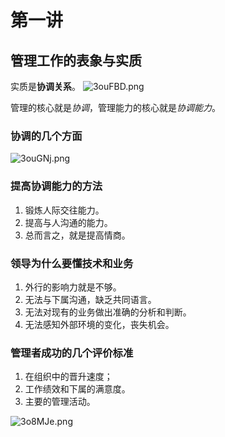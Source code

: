 # 第一讲
## 管理工作的表象与实质
实质是**协调关系**。
![3ouFBD.png](https://s2.ax1x.com/2020/03/04/3ouFBD.png)

管理的核心就是*协调*，管理能力的核心就是*协调能力*。
### 协调的几个方面
![3ouGNj.png](https://s2.ax1x.com/2020/03/04/3ouGNj.png)
### 提高协调能力的方法
1. 锻炼人际交往能力。
2. 提高与人沟通的能力。
3. 总而言之，就是提高情商。
### 领导为什么要懂技术和业务
1. 外行的影响力就是不够。
2. 无法与下属沟通，缺乏共同语言。
3. 无法对现有的业务做出准确的分析和判断。
4. 无法感知外部环境的变化，丧失机会。
### 管理者成功的几个评价标准
1. 在组织中的晋升速度；
2. 工作绩效和下属的满意度。
3. 主要的管理活动。

![3o8MJe.png](https://s2.ax1x.com/2020/03/04/3o8MJe.png)

